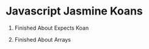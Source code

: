 Javascript Jasmine Koans
==========================

1) Finished About Expects Koan

2) Finished About Arrays